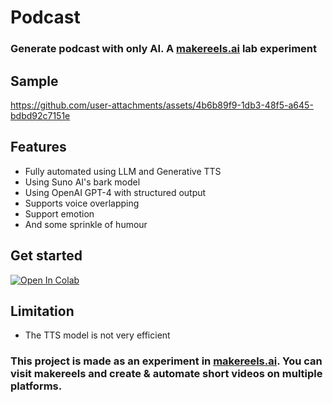 # Podcast

### Generate podcast with only AI. A [makereels.ai](https://makereels.ai) lab experiment  

## Sample


https://github.com/user-attachments/assets/4b6b89f9-1db3-48f5-a645-bdbd92c7151e




## Features

- Fully automated using LLM and Generative TTS
- Using Suno AI's bark model
- Using OpenAI GPT-4 with structured output
- Supports voice overlapping
- Support emotion
- And some sprinkle of humour

## Get started

[![Open In Colab](https://colab.research.google.com/assets/colab-badge.svg)](https://colab.research.google.com/github/tuhinpal/podcast/blob/main/Podcast.ipynb)

## Limitation

- The TTS model is not very efficient

### This project is made as an experiment in [makereels.ai](https://makereels.ai). You can visit makereels and create & automate short videos on multiple platforms.
